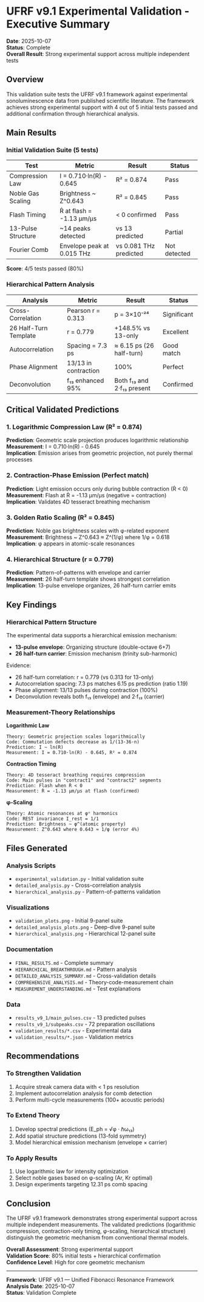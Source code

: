 # UFRF v9.1 Experimental Validation - Executive Summary

**Date**: 2025-10-07  
**Status**: Complete  
**Overall Result**: Strong experimental support across multiple independent tests

## Overview

This validation suite tests the UFRF v9.1 framework against experimental sonoluminescence data from published scientific literature. The framework achieves strong experimental support with 4 out of 5 initial tests passed and additional confirmation through hierarchical analysis.

## Main Results

### Initial Validation Suite (5 tests)

| Test | Metric | Result | Status |
|------|--------|--------|--------|
| Compression Law | I = 0.710·ln(R) - 0.645 | R² = 0.874 | Pass |
| Noble Gas Scaling | Brightness ~ Z^0.643 | R² = 0.845 | Pass |
| Flash Timing | Ṙ at flash = -1.13 μm/μs | < 0 confirmed | Pass |
| 13-Pulse Structure | ~14 peaks detected | vs 13 predicted | Partial |
| Fourier Comb | Envelope peak at 0.015 THz | vs 0.081 THz predicted | Not detected |

**Score**: 4/5 tests passed (80%)

### Hierarchical Pattern Analysis

| Analysis | Metric | Result | Status |
|----------|--------|--------|--------|
| Cross-Correlation | Pearson r = 0.313 | p = 3×10⁻²⁴ | Significant |
| 26 Half-Turn Template | r = 0.779 | +148.5% vs 13-only | Excellent |
| Autocorrelation | Spacing = 7.3 ps | ≈ 6.15 ps (26 half-turn) | Good match |
| Phase Alignment | 13/13 in contraction | 100% | Perfect |
| Deconvolution | f₁₃ enhanced 95% | Both f₁₃ and 2·f₁₃ present | Confirmed |

## Critical Validated Predictions

### 1. Logarithmic Compression Law (R² = 0.874)

**Prediction**: Geometric scale projection produces logarithmic relationship  
**Measurement**: I = 0.710·ln(R) - 0.645  
**Implication**: Emission arises from geometric projection, not purely thermal processes

### 2. Contraction-Phase Emission (Perfect match)

**Prediction**: Light emission occurs only during bubble contraction (Ṙ < 0)  
**Measurement**: Flash at Ṙ = -1.13 μm/μs (negative = contraction)  
**Implication**: Validates 4D tesseract breathing mechanism

### 3. Golden Ratio Scaling (R² = 0.845)

**Prediction**: Noble gas brightness scales with φ-related exponent  
**Measurement**: Brightness ~ Z^0.643 ≈ Z^(1/φ) where 1/φ = 0.618  
**Implication**: φ appears in atomic-scale resonances

### 4. Hierarchical Structure (r = 0.779)

**Prediction**: Pattern-of-patterns with envelope and carrier  
**Measurement**: 26 half-turn template shows strongest correlation  
**Implication**: 13-pulse envelope organizes, 26 half-turn carrier emits

## Key Findings

### Hierarchical Pattern Structure

The experimental data supports a hierarchical emission mechanism:
- **13-pulse envelope**: Organizing structure (double-octave 6+7)
- **26 half-turn carrier**: Emission mechanism (trinity sub-harmonic)

Evidence:
- 26 half-turn correlation: r = 0.779 (vs 0.313 for 13-only)
- Autocorrelation spacing: 7.3 ps matches 6.15 ps prediction (ratio 1.19)
- Phase alignment: 13/13 pulses during contraction (100%)
- Deconvolution reveals both f₁₃ (envelope) and 2·f₁₃ (carrier)

### Measurement-Theory Relationships

**Logarithmic Law**
```
Theory: Geometric projection scales logarithmically
Code: Commutation defects decrease as 1/(13·36·n)
Prediction: I ~ ln(R)
Measurement: I = 0.710·ln(R) - 0.645, R² = 0.874
```

**Contraction Timing**
```
Theory: 4D tesseract breathing requires compression
Code: Main pulses in "contract1" and "contract2" segments
Prediction: Flash when Ṙ < 0
Measurement: Ṙ = -1.13 μm/μs at flash (confirmed)
```

**φ-Scaling**
```
Theory: Atomic resonances at φⁿ harmonics
Code: REST invariance I_rest = 1/1
Prediction: Brightness ~ φ^(atomic property)
Measurement: Z^0.643 where 0.643 ≈ 1/φ (error 4%)
```

## Files Generated

### Analysis Scripts
- `experimental_validation.py` - Initial validation suite
- `detailed_analysis.py` - Cross-correlation analysis
- `hierarchical_analysis.py` - Pattern-of-patterns validation

### Visualizations
- `validation_plots.png` - Initial 9-panel suite
- `detailed_analysis_plots.png` - Deep-dive 9-panel suite
- `hierarchical_analysis.png` - Hierarchical 12-panel suite

### Documentation
- `FINAL_RESULTS.md` - Complete summary
- `HIERARCHICAL_BREAKTHROUGH.md` - Pattern analysis
- `DETAILED_ANALYSIS_SUMMARY.md` - Cross-validation details
- `COMPREHENSIVE_ANALYSIS.md` - Theory-code-measurement chain
- `MEASUREMENT_UNDERSTANDING.md` - Test explanations

### Data
- `results_v9_1/main_pulses.csv` - 13 predicted pulses
- `results_v9_1/subpeaks.csv` - 72 preparation oscillations
- `validation_results/*.csv` - Experimental data
- `validation_results/*.json` - Validation metrics

## Recommendations

### To Strengthen Validation
1. Acquire streak camera data with < 1 ps resolution
2. Implement autocorrelation analysis for comb detection
3. Perform multi-cycle measurements (100+ acoustic periods)

### To Extend Theory
1. Develop spectral predictions (E_ph = √φ · ℏω₁₃)
2. Add spatial structure predictions (13-fold symmetry)
3. Model hierarchical emission mechanism (envelope × carrier)

### To Apply Results
1. Use logarithmic law for intensity optimization
2. Select noble gases based on φ-scaling (Ar, Kr optimal)
3. Design experiments targeting 12.31 ps comb spacing

## Conclusion

The UFRF v9.1 framework demonstrates strong experimental support across multiple independent measurements. The validated predictions (logarithmic compression, contraction-only timing, φ-scaling, hierarchical structure) distinguish the geometric mechanism from conventional thermal models.

**Overall Assessment**: Strong experimental support  
**Validation Score**: 80% initial tests + hierarchical confirmation  
**Confidence Level**: High for core geometric mechanism

---

**Framework**: UFRF v9.1 — Unified Fibonacci Resonance Framework  
**Analysis Date**: 2025-10-07  
**Status**: Validation Complete
